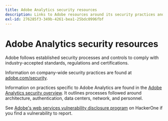 ```yaml
---
title: Adobe Analytics security resources
description: Links to Adobe resources around its security practices and recovery plans.
exl-id: 276285f3-349b-4261-bea1-25bdc0996fbf
---
```

# Adobe Analytics security resources

Adobe follows established security processes and controls to comply with industry-accepted standards, regulations and certifications.

Information on company-wide security practices are found at [adobe.com/security](https://adobe.com/security.html).

Information on practices specific to Adobe Analytics are found in the [Adobe Analytics security overview](https://www.adobe.com/content/dam/acom/en/security/pdfs/ADB-AnalyticsSecurity-WP.pdf). It outlines processes followed around architecture, authentication, data centers, network, and personnel.

See [Adobe's web services vulnerability disclosure program](https://hackerone.com/adobe) on HackerOne if you find a vulnerability to report.
